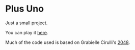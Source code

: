 # Plus Uno
Just a small project.

You can play it [here](marioqwe.github.io).

Much of the code used is based on Grabielle Cirulli's [2048](https://github.com/gabrielecirulli/2048). 
